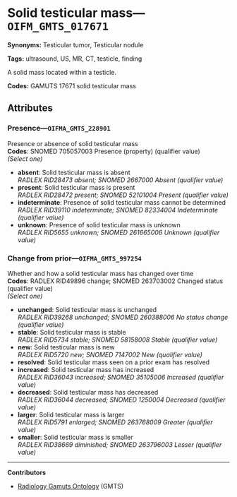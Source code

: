 # Solid testicular mass—`OIFM_GMTS_017671`

**Synonyms:** Testicular tumor, Testicular nodule

**Tags:** ultrasound, US, MR, CT, testicle, finding

A solid mass located within a testicle.

**Codes:** GAMUTS 17671 solid testicular mass

## Attributes

### Presence—`OIFMA_GMTS_228901`

Presence or absence of solid testicular mass  
**Codes**: SNOMED 705057003 Presence (property) (qualifier value)  
*(Select one)*

- **absent**: Solid testicular mass is absent  
_RADLEX RID28473 absent; SNOMED 2667000 Absent (qualifier value)_
- **present**: Solid testicular mass is present  
_RADLEX RID28472 present; SNOMED 52101004 Present (qualifier value)_
- **indeterminate**: Presence of solid testicular mass cannot be determined  
_RADLEX RID39110 indeterminate; SNOMED 82334004 Indeterminate (qualifier value)_
- **unknown**: Presence of solid testicular mass is unknown  
_RADLEX RID5655 unknown; SNOMED 261665006 Unknown (qualifier value)_

### Change from prior—`OIFMA_GMTS_997254`

Whether and how a solid testicular mass has changed over time  
**Codes**: RADLEX RID49896 change; SNOMED 263703002 Changed status (qualifier value)  
*(Select one)*

- **unchanged**: Solid testicular mass is unchanged  
_RADLEX RID39268 unchanged; SNOMED 260388006 No status change (qualifier value)_
- **stable**: Solid testicular mass is stable  
_RADLEX RID5734 stable; SNOMED 58158008 Stable (qualifier value)_
- **new**: Solid testicular mass is new  
_RADLEX RID5720 new; SNOMED 7147002 New (qualifier value)_
- **resolved**: Solid testicular mass seen on a prior exam has resolved  
- **increased**: Solid testicular mass has increased  
_RADLEX RID36043 increased; SNOMED 35105006 Increased (qualifier value)_
- **decreased**: Solid testicular mass has decreased  
_RADLEX RID36044 decreased; SNOMED 1250004 Decreased (qualifier value)_
- **larger**: Solid testicular mass is larger  
_RADLEX RID5791 enlarged; SNOMED 263768009 Greater (qualifier value)_
- **smaller**: Solid testicular mass is smaller  
_RADLEX RID38669 diminished; SNOMED 263796003 Lesser (qualifier value)_

---

**Contributors**

- [Radiology Gamuts Ontology](https://gamuts.net/) (GMTS)